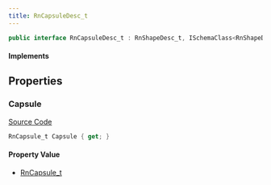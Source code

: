 ```yaml
---
title: RnCapsuleDesc_t
---
```


```csharp
public interface RnCapsuleDesc_t : RnShapeDesc_t, ISchemaClass<RnShapeDesc_t>, ISchemaClass<RnCapsuleDesc_t>, ISchemaField, ISchemaClass, INativeHandle
```

#### Implements

## Properties

### Capsule

[Source Code](https://github.com/swiftly-solution/swiftlys2/blob/beta/managed/src/SwiftlyS2.Generated/Schemas/Interfaces/RnCapsuleDesc_t.cs#L16)

```csharp
RnCapsule_t Capsule { get; }
```

#### Property Value

- [RnCapsule_t](/docs/api/shared/schemadefinitions/rncapsule_t)

